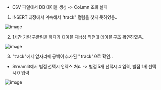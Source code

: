 - CSV 파일에서 DB 테이블 생성 -> Column 조회 실패
1. INSERT 과정에서 계속해서 "track" 컬럼을 찾지 못하였음..
   
![image](https://github.com/user-attachments/assets/45d99f78-4726-4ef2-8a7a-3f2d7a6ca998)

2. 1시간 가량 구글링을 하다가 테이블 재생성 직전에 테이블 구조 확인하였음..

![image](https://github.com/user-attachments/assets/a93eba97-f6e0-4f86-a259-4640fb32ad3b)

3. "track"에서 앞자리에 공백이 추가된 " track"으로 확인..


- Streamlit에서 별점 선택시 인덱스 처리 -> 별점 5개 선택시 4 입력, 별점 1개 선택시 0 입력

![image](https://github.com/user-attachments/assets/93eb3c86-098b-4c13-9721-e0cbae53adb7)

